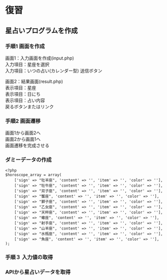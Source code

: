 # 復習
## 星占いプログラムを作成
### 手順1 画面を作成 

画面1：入力画面を作成(input.php)  
    入力項目：星座を選択  
    入力項目：いつの占い(カレンダー型)
    送信ボタン    

画面2：結果画面(result.php)   
    表示項目：星座  
    表示項目：日にち  
    表示項目：占い内容  
    戻るボタンまたはリンク  
    
### 手順2 画面遷移
画面1から画面2へ  
画面2から画面1へ  
画面遷移を完成させる

### ダミーデータの作成
```
<?php
$horoscope_array = array(
    ['sign' => "牡羊座", 'content' => '', 'item' => '', 'color' => ''],
    ['sign' => "牡牛座", 'content' => '', 'item' => '', 'color' => ''],
    ['sign' => "双子座", 'content' => '', 'item' => '', 'color' => ''],
    ['sign' => "蟹座", 'content' => '', 'item' => '', 'color' => ''],
    ['sign' => "獅子座", 'content' => '', 'item' => '', 'color' => ''],
    ['sign' => "乙女座", 'content' => '', 'item' => '', 'color' => ''],
    ['sign' => "天秤座", 'content' => '', 'item' => '', 'color' => ''],
    ['sign' => "蠍座", 'content' => '', 'item' => '', 'color' => ''],
    ['sign' => "射手座", 'content' => '', 'item' => '', 'color' => ''],
    ['sign' => "山羊座", 'content' => '', 'item' => '', 'color' => ''],
    ['sign' => "水瓶座", 'content' => '', 'item' => '', 'color' => ''],
    ['sign' => "魚座", 'content' => '', 'item' => '', 'color' => ''],
);
```
### 手順３ 入力値の取得

### APIから星占いデータを取得
